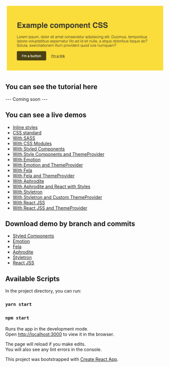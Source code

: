 ![Example](https://github.com/mauriciogc/css-in-js/blob/master/img/example.png)

## You can see the tutorial here
--- Coming soon ---

## You can see a live demos
* [Inline styles](https://codesandbox.io/s/react-inline-styles-7cwo8)
* [CSS standard](https://codesandbox.io/s/react-css-standard-05j2h)
* [With SASS](https://codesandbox.io/s/react-css-sass-import-djwis)
* [With CSS Modules](https://codesandbox.io/s/react-css-modules-with-css-modules-570vk)
* [With Styled Components](https://codesandbox.io/s/react-css-modules-with-styled-components-x29oh)
* [With Style Components and ThemeProvider](https://codesandbox.io/s/react-css-modules-with-styled-components-and-themeprovider-jzk3g)
* [With Emotion](https://codesandbox.io/s/react-css-in-js-with-emotion-jw1pv)
* [With Emotion and ThemeProvider](https://codesandbox.io/s/react-css-in-js-with-emotion-and-themeprovider-2pv4e)
* [With Fela](https://codesandbox.io/s/react-css-in-js-with-fela-2u62v)
* [With Fela and ThemeProvider](https://codesandbox.io/s/react-css-in-js-with-fela-and-themeprovider-phd7e)
* [With Aphrodite](https://codesandbox.io/s/react-css-in-js-with-aphrodite-6433z)
* [With Aphrodite and React with Styles](https://codesandbox.io/s/react-css-in-js-with-aphrodite-and-react-with-styles-pjv93)
* [With Styletron](https://codesandbox.io/s/react-css-in-js-with-styletron-zkxbv)
* [With Styletron and Custom ThemeProvider](https://codesandbox.io/s/react-css-in-js-with-styletron-with-custom-themeprovider-z8i1m)
* [With React JSS](https://codesandbox.io/s/react-css-in-js-with-react-jss-vb8v7)
* [With React JSS and ThemeProvider](https://codesandbox.io/s/react-css-in-js-with-react-jss-with-themeprovider-kj10u)


## Download demo by branch and commits

* [Styled Components](https://github.com/mauriciogc/css-in-js/commits/styled-component)
* [Emotion](https://github.com/mauriciogc/css-in-js/commits/emotion)
* [Fela](https://github.com/mauriciogc/css-in-js/commits/fela)
* [Aphrodite](https://github.com/mauriciogc/css-in-js/commits/aphrodite)
* [Styletron](https://github.com/mauriciogc/css-in-js/commits/styletron)
* [React JSS](https://github.com/mauriciogc/css-in-js/commits/jss-react)


## Available Scripts

In the project directory, you can run:

### `yarn start`

### `npm start`

Runs the app in the development mode.<br />
Open [http://localhost:3000](http://localhost:3000) to view it in the browser.

The page will reload if you make edits.<br />
You will also see any lint errors in the console.

This project was bootstrapped with [Create React App](https://github.com/facebook/create-react-app).

